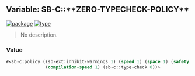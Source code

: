 ## Variable: SB-C::\*\*ZERO-TYPECHECK-POLICY\*\*
[![package](https://img.shields.io/badge/Package-SB--C-5f9ea0.svg?style=social&colorA=999999)](../) [![type](https://img.shields.io/badge/Type-Variable-5f9ea0.svg?style=social&colorA=999999)](../#variable) 

> No description.

### Value
```cl
#<sb-c:policy ((sb-ext:inhibit-warnings 1) (speed 1) (space 1) (safety 1) (debug 1)
               (compilation-speed 1) (sb-c::type-check 0))>
```
